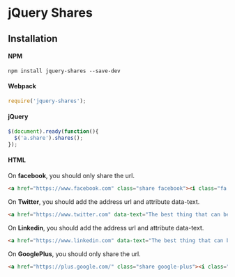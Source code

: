 # jQuery Shares

## Installation

#### NPM

```
npm install jquery-shares --save-dev
```

#### Webpack

```js
require('jquery-shares');
```

#### jQuery

```js
$(document).ready(function(){
  $('a.share').shares();
});
```

#### HTML

On **facebook**, you should only share the url.

```html
<a href="https://www.facebook.com" class="share facebook"><i class="fa fa-facebook"></i></a>
```

On **Twitter**, you should add the address url and attribute data-text.

```html
<a href="https://www.twitter.com" data-text="The best thing that can be shared is knowledge." class="share twitter"><i class="fa fa-twitter"></i></a>
```

On **Linkedin**, you should add the address url and attribute data-text.

```html
<a href="https://www.linkedin.com" data-text="The best thing that can be shared is knowledge." class="share linkedin"><i class="fa fa-linkedin"></i></a>
```
On **GooglePlus**, you should only share the url.

```html
<a href="https://plus.google.com/" class="share google-plus"><i class="fa fa-google-plus"></i></a>
```